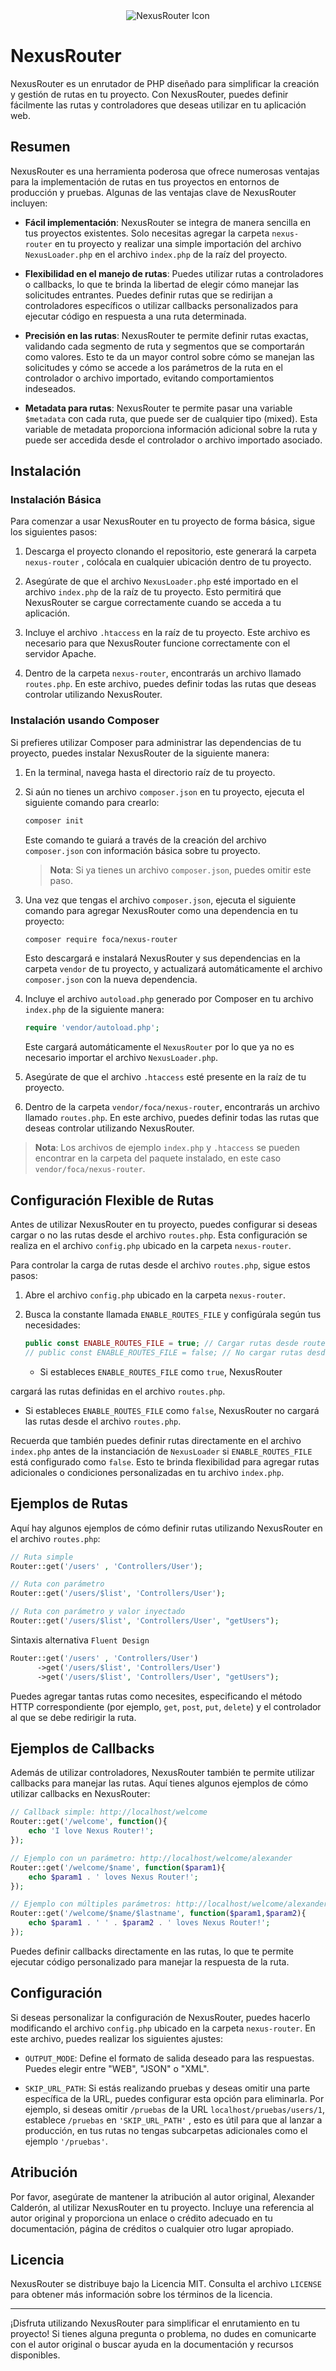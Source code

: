 <div align="center">
  <img src="https://i.ibb.co/yR8F4FC/nexusrouter3-short.png" alt="NexusRouter Icon"/>
</div>


# NexusRouter

NexusRouter es un enrutador de PHP diseñado para simplificar la creación y gestión de rutas en tu proyecto. Con NexusRouter, puedes definir fácilmente las rutas y controladores que deseas utilizar en tu aplicación web.

## Resumen

NexusRouter es una herramienta poderosa que ofrece numerosas ventajas para la implementación de rutas en tus proyectos en entornos de producción y pruebas. Algunas de las ventajas clave de NexusRouter incluyen:

- **Fácil implementación**: NexusRouter se integra de manera sencilla en tus proyectos existentes. Solo necesitas agregar la carpeta `nexus-router` en tu proyecto y realizar una simple importación del archivo `NexusLoader.php` en el archivo `index.php` de la raíz del proyecto.

- **Flexibilidad en el manejo de rutas**: Puedes utilizar rutas a controladores o callbacks, lo que te brinda la libertad de elegir cómo manejar las solicitudes entrantes. Puedes definir rutas que se redirijan a controladores específicos o utilizar callbacks personalizados para ejecutar código en respuesta a una ruta determinada.

- **Precisión en las rutas**: NexusRouter te permite definir rutas exactas, validando cada segmento de ruta y segmentos que se comportarán como valores. Esto te da un mayor control sobre cómo se manejan las solicitudes y cómo se accede a los parámetros de la ruta en el controlador o archivo importado, evitando comportamientos indeseados.

- **Metadata para rutas**: NexusRouter te permite pasar una variable `$metadata` con cada ruta, que puede ser de cualquier tipo (mixed). Esta variable de metadata proporciona información adicional sobre la ruta y puede ser accedida desde el controlador o archivo importado asociado.

## Instalación

### Instalación Básica

Para comenzar a usar NexusRouter en tu proyecto de forma básica, sigue los siguientes pasos:

1. Descarga el proyecto clonando el repositorio, este generará la carpeta `nexus-router` , colócala en cualquier ubicación dentro de tu proyecto.

2. Asegúrate de que el archivo `NexusLoader.php` esté importado en el archivo `index.php` de la raíz de tu proyecto. Esto permitirá que NexusRouter se cargue correctamente cuando se acceda a tu aplicación.

3. Incluye el archivo `.htaccess` en la raíz de tu proyecto. Este archivo es necesario para que NexusRouter funcione correctamente con el servidor Apache.

4. Dentro de la carpeta `nexus-router`, encontrarás un archivo llamado `routes.php`. En este archivo, puedes definir todas las rutas que deseas controlar utilizando NexusRouter.

### Instalación usando Composer

Si prefieres utilizar Composer para administrar las dependencias de tu proyecto, puedes instalar NexusRouter de la siguiente manera:

1. En la terminal, navega hasta el directorio raíz de tu proyecto.

2. Si aún no tienes un archivo `composer.json` en tu proyecto, ejecuta el siguiente comando para crearlo:

   ```bash
   composer init
   ```

   Este comando te guiará a través de la creación del archivo `composer.json` con información básica sobre tu proyecto.

   > **Nota**: Si ya tienes un archivo `composer.json`, puedes omitir este paso.

3. Una vez que tengas el archivo `composer.json`, ejecuta el siguiente comando para agregar NexusRouter como una dependencia en tu proyecto:

   ```bash
   composer require foca/nexus-router
   ```

   Esto descargará e instalará NexusRouter y sus dependencias en la carpeta `vendor` de tu proyecto, y actualizará automáticamente el archivo `composer.json` con la nueva dependencia.

4. Incluye el archivo `autoload.php` generado por Composer en tu archivo `index.php` de la siguiente manera:

   ```php
   require 'vendor/autoload.php';
   ```
   Este cargará automáticamente el `NexusRouter` por lo que ya no es necesario importar el archivo `NexusLoader.php`.

5. Asegúrate de que el archivo `.htaccess` esté presente en la raíz de tu proyecto.

6. Dentro de la carpeta `vendor/foca/nexus-router`, encontrarás un archivo llamado `routes.php`. En este archivo, puedes definir todas las rutas que deseas controlar utilizando NexusRouter.

> **Nota**: Los archivos de ejemplo `index.php` y `.htaccess` se pueden encontrar en la carpeta del paquete instalado, en este caso `vendor/foca/nexus-router`.

## Configuración Flexible de Rutas

Antes de utilizar NexusRouter en tu proyecto, puedes configurar si deseas cargar o no las rutas desde el archivo `routes.php`. Esta configuración se realiza en el archivo `config.php` ubicado en la carpeta `nexus-router`.

Para controlar la carga de rutas desde el archivo `routes.php`, sigue estos pasos:

1. Abre el archivo `config.php` ubicado en la carpeta `nexus-router`.

2. Busca la constante llamada `ENABLE_ROUTES_FILE` y configúrala según tus necesidades:

   ```php
   public const ENABLE_ROUTES_FILE = true; // Cargar rutas desde routes.php
   // public const ENABLE_ROUTES_FILE = false; // No cargar rutas desde routes.php
   ```

   - Si estableces `ENABLE_ROUTES_FILE` como `true`, NexusRouter

 cargará las rutas definidas en el archivo `routes.php`.
   - Si estableces `ENABLE_ROUTES_FILE` como `false`, NexusRouter no cargará las rutas desde el archivo `routes.php`.

Recuerda que también puedes definir rutas directamente en el archivo `index.php` antes de la instanciación de `NexusLoader` si `ENABLE_ROUTES_FILE` está configurado como `false`. Esto te brinda flexibilidad para agregar rutas adicionales o condiciones personalizadas en tu archivo `index.php`.


## Ejemplos de Rutas

Aquí hay algunos ejemplos de cómo definir rutas utilizando NexusRouter en el archivo `routes.php`:

```php
// Ruta simple
Router::get('/users' , 'Controllers/User');

// Ruta con parámetro
Router::get('/users/$list', 'Controllers/User');

// Ruta con parámetro y valor inyectado
Router::get('/users/$list', 'Controllers/User', "getUsers");
```

Sintaxis alternativa `Fluent Design`
```php
Router::get('/users' , 'Controllers/User')
      ->get('/users/$list', 'Controllers/User')
      ->get('/users/$list', 'Controllers/User', "getUsers");
```


Puedes agregar tantas rutas como necesites, especificando el método HTTP correspondiente (por ejemplo, `get`, `post`, `put`, `delete`) y el controlador al que se debe redirigir la ruta.

## Ejemplos de Callbacks

Además de utilizar controladores, NexusRouter también te permite utilizar callbacks para manejar las rutas. Aquí tienes algunos ejemplos de cómo utilizar callbacks en NexusRouter:

```php
// Callback simple: http://localhost/welcome
Router::get('/welcome', function(){
    echo 'I love Nexus Router!';
});

// Ejemplo con un parámetro: http://localhost/welcome/alexander
Router::get('/welcome/$name', function($param1){
    echo $param1 . ' loves Nexus Router!';
});

// Ejemplo con múltiples parámetros: http://localhost/welcome/alexander/calderon
Router::get('/welcome/$name/$lastname', function($param1,$param2){
    echo $param1 . ' ' . $param2 . ' loves Nexus Router!';
});
```

Puedes definir callbacks directamente en las rutas, lo que te permite ejecutar código personalizado para manejar la respuesta de la ruta.

## Configuración

Si deseas personalizar la configuración de NexusRouter, puedes hacerlo modificando el archivo `config.php` ubicado en la carpeta `nexus-router`. En este archivo, puedes realizar los siguientes ajustes:

- `OUTPUT_MODE`: Define el formato de salida deseado para las respuestas. Puedes elegir entre "WEB", "JSON" o "XML".

- `SKIP_URL_PATH`: Si estás realizando pruebas y deseas omitir una parte específica de la URL, puedes configurar esta opción para eliminarla. Por ejemplo, si deseas omitir `/pruebas` de la URL `localhost/pruebas/users/1`, establece `/pruebas` en `'SKIP_URL_PATH'` , esto es útil para que al lanzar a producción, en tus rutas no tengas subcarpetas adicionales como el ejemplo `'/pruebas'`.

## Atribución

Por favor, asegúrate de mantener la atribución al autor original, Alexander Calderón, al utilizar NexusRouter en tu proyecto. Incluye una referencia al autor original y proporciona un enlace o crédito adecuado en tu documentación, página de créditos o cualquier otro lugar apropiado.

## Licencia

NexusRouter se distribuye bajo la Licencia MIT. Consulta el archivo `LICENSE` para obtener más información sobre los términos de la licencia.

---

¡Disfruta utilizando NexusRouter para simplificar el enrutamiento en tu proyecto! Si tienes alguna pregunta o problema, no dudes en comunicarte con el autor original o buscar ayuda en la documentación y recursos disponibles.
